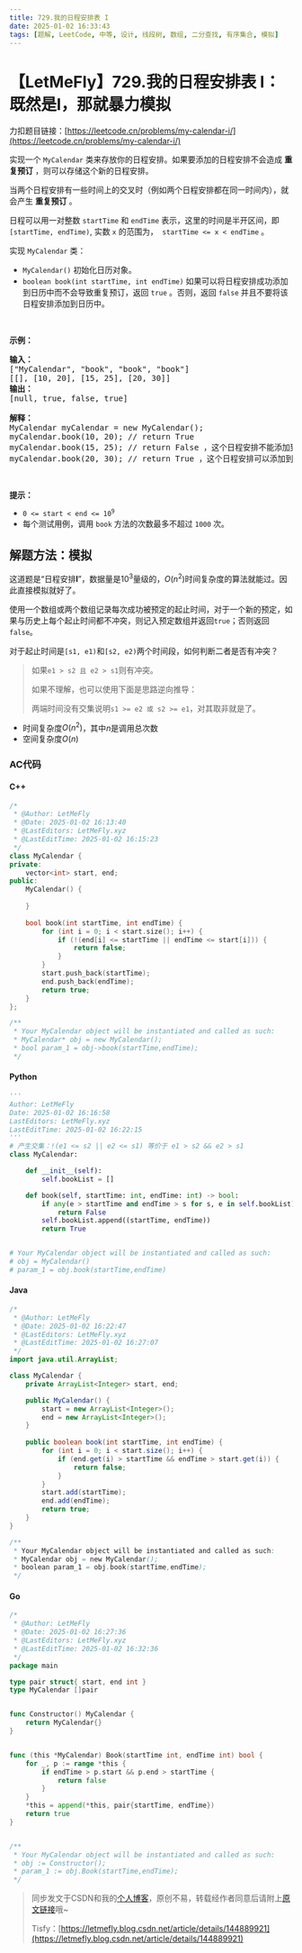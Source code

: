 ```yaml
---
title: 729.我的日程安排表 I
date: 2025-01-02 16:33:43
tags: [题解, LeetCode, 中等, 设计, 线段树, 数组, 二分查找, 有序集合, 模拟]
---
```


# 【LetMeFly】729.我的日程安排表 I：既然是I，那就暴力模拟

力扣题目链接：[https://leetcode.cn/problems/my-calendar-i/](https://leetcode.cn/problems/my-calendar-i/)

<p>实现一个 <code>MyCalendar</code> 类来存放你的日程安排。如果要添加的日程安排不会造成 <strong>重复预订</strong> ，则可以存储这个新的日程安排。</p>

<p>当两个日程安排有一些时间上的交叉时（例如两个日程安排都在同一时间内），就会产生 <strong>重复预订</strong> 。</p>

<p>日程可以用一对整数 <code>startTime</code> 和 <code>endTime</code> 表示，这里的时间是半开区间，即 <code>[startTime, endTime)</code>, 实数&nbsp;<code>x</code> 的范围为， &nbsp;<code>startTime &lt;= x &lt; endTime</code> 。</p>

<p>实现 <code>MyCalendar</code> 类：</p>

<ul>
	<li><code>MyCalendar()</code> 初始化日历对象。</li>
	<li><code>boolean book(int startTime, int endTime)</code> 如果可以将日程安排成功添加到日历中而不会导致重复预订，返回 <code>true</code> 。否则，返回 <code>false</code>&nbsp;并且不要将该日程安排添加到日历中。</li>
</ul>

<p>&nbsp;</p>

<p><strong class="example">示例：</strong></p>

<pre>
<strong>输入：</strong>
["MyCalendar", "book", "book", "book"]
[[], [10, 20], [15, 25], [20, 30]]
<strong>输出：</strong>
[null, true, false, true]

<strong>解释：</strong>
MyCalendar myCalendar = new MyCalendar();
myCalendar.book(10, 20); // return True
myCalendar.book(15, 25); // return False ，这个日程安排不能添加到日历中，因为时间 15 已经被另一个日程安排预订了。
myCalendar.book(20, 30); // return True ，这个日程安排可以添加到日历中，因为第一个日程安排预订的每个时间都小于 20 ，且不包含时间 20 。</pre>

<p>&nbsp;</p>

<p><strong>提示：</strong></p>

<ul>
	<li><code>0 &lt;= start &lt; end &lt;= 10<sup>9</sup></code></li>
	<li>每个测试用例，调用 <code>book</code> 方法的次数最多不超过 <code>1000</code> 次。</li>
</ul>


    
## 解题方法：模拟

这道题是“日程安排**I**”，数据量是$10^3$量级的，$O(n^2)$时间复杂度的算法就能过。因此直接模拟就好了。

使用一个数组或两个数组记录每次成功被预定的起止时间，对于一个新的预定，如果与历史上每个起止时间都不冲突，则记入预定数组并返回`true`；否则返回`false`。

对于起止时间是`[s1, e1)`和`[s2, e2)`两个时间段，如何判断二者是否有冲突？

> 如果`e1 > s2 且 e2 > s1`则有冲突。
>
> 如果不理解，也可以使用下面是思路逆向推导：
>
> 两端时间没有交集说明`s1 >= e2 或 s2 >= e1`，对其取非就是了。

+ 时间复杂度$O(n^2)$，其中$n$是调用总次数
+ 空间复杂度$O(n)$

### AC代码

#### C++

```cpp
/*
 * @Author: LetMeFly
 * @Date: 2025-01-02 16:13:40
 * @LastEditors: LetMeFly.xyz
 * @LastEditTime: 2025-01-02 16:15:23
 */
class MyCalendar {
private:
    vector<int> start, end;
public:
    MyCalendar() {
        
    }
    
    bool book(int startTime, int endTime) {
        for (int i = 0; i < start.size(); i++) {
            if (!(end[i] <= startTime || endTime <= start[i])) {
                return false;
            }
        }
        start.push_back(startTime);
        end.push_back(endTime);
        return true;
    }
};

/**
 * Your MyCalendar object will be instantiated and called as such:
 * MyCalendar* obj = new MyCalendar();
 * bool param_1 = obj->book(startTime,endTime);
 */
```

#### Python

```python
'''
Author: LetMeFly
Date: 2025-01-02 16:16:58
LastEditors: LetMeFly.xyz
LastEditTime: 2025-01-02 16:22:15
'''
# 产生交集：!(e1 <= s2 || e2 <= s1) 等价于 e1 > s2 && e2 > s1
class MyCalendar:

    def __init__(self):
        self.bookList = []

    def book(self, startTime: int, endTime: int) -> bool:
        if any(e > startTime and endTime > s for s, e in self.bookList):
            return False
        self.bookList.append((startTime, endTime))
        return True


# Your MyCalendar object will be instantiated and called as such:
# obj = MyCalendar()
# param_1 = obj.book(startTime,endTime)
```

#### Java

```java
/*
 * @Author: LetMeFly
 * @Date: 2025-01-02 16:22:47
 * @LastEditors: LetMeFly.xyz
 * @LastEditTime: 2025-01-02 16:27:07
 */
import java.util.ArrayList;

class MyCalendar {
    private ArrayList<Integer> start, end;

    public MyCalendar() {
        start = new ArrayList<Integer>();
        end = new ArrayList<Integer>();
    }
    
    public boolean book(int startTime, int endTime) {
        for (int i = 0; i < start.size(); i++) {
            if (end.get(i) > startTime && endTime > start.get(i)) {
                return false;
            }
        }
        start.add(startTime);
        end.add(endTime);
        return true;
    }
}

/**
 * Your MyCalendar object will be instantiated and called as such:
 * MyCalendar obj = new MyCalendar();
 * boolean param_1 = obj.book(startTime,endTime);
 */
```

#### Go

```go
/*
 * @Author: LetMeFly
 * @Date: 2025-01-02 16:27:36
 * @LastEditors: LetMeFly.xyz
 * @LastEditTime: 2025-01-02 16:32:36
 */
package main

type pair struct{ start, end int }
type MyCalendar []pair


func Constructor() MyCalendar {
    return MyCalendar{}
}


func (this *MyCalendar) Book(startTime int, endTime int) bool {
    for _, p := range *this {
        if endTime > p.start && p.end > startTime {
            return false
        }
    }
    *this = append(*this, pair{startTime, endTime})
    return true
}


/**
 * Your MyCalendar object will be instantiated and called as such:
 * obj := Constructor();
 * param_1 := obj.Book(startTime,endTime);
 */
```

> 同步发文于CSDN和我的[个人博客](https://blog.letmefly.xyz/)，原创不易，转载经作者同意后请附上[原文链接](https://blog.letmefly.xyz/2025/01/02/LeetCode%200729.%E6%88%91%E7%9A%84%E6%97%A5%E7%A8%8B%E5%AE%89%E6%8E%92%E8%A1%A8I/)哦~
>
> Tisfy：[https://letmefly.blog.csdn.net/article/details/144889921](https://letmefly.blog.csdn.net/article/details/144889921)
